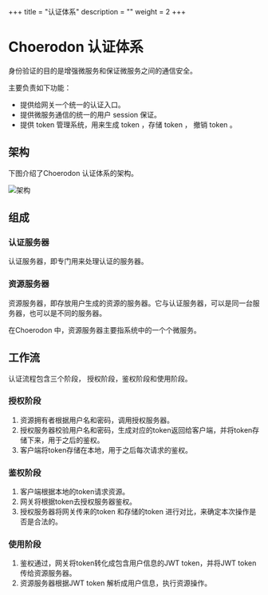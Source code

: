 +++
title = "认证体系"
description = ""
weight = 2
+++

# Choerodon 认证体系

身份验证的目的是增强微服务和保证微服务之间的通信安全。

主要负责如下功能：

- 提供给网关一个统一的认证入口。
- 提供微服务通信的统一的用户 session 保证。
- 提供 token 管理系统，用来生成 token ，存储 token ， 撤销 token 。

## 架构

下图介绍了Choerodon 认证体系的架构。

![架构](/img/docs/security/architecture.png)

## 组成

### 认证服务器

认证服务器，即专门用来处理认证的服务器。

### 资源服务器

资源服务器，即存放用户生成的资源的服务器。它与认证服务器，可以是同一台服务器，也可以是不同的服务器。

在Choerodon 中，资源服务器主要指系统中的一个个微服务。

## 工作流

认证流程包含三个阶段， 授权阶段，鉴权阶段和使用阶段。

### 授权阶段

1. 资源拥有者根据用户名和密码，调用授权服务器。
2. 授权服务器校验用户名和密码，生成对应的token返回给客户端，并将token存储下来，用于之后的鉴权。
3. 客户端将token存储在本地，用于之后每次请求的鉴权。

### 鉴权阶段

1. 客户端根据本地的token请求资源。
2. 网关将根据token去授权服务器鉴权。
3. 授权服务器将网关传来的token 和存储的token 进行对比，来确定本次操作是否是合法的。

### 使用阶段

1. 鉴权通过，网关将token转化成包含用户信息的JWT token，并将JWT token 传给资源服务器。
2. 资源服务器根据JWT token 解析成用户信息，执行资源操作。